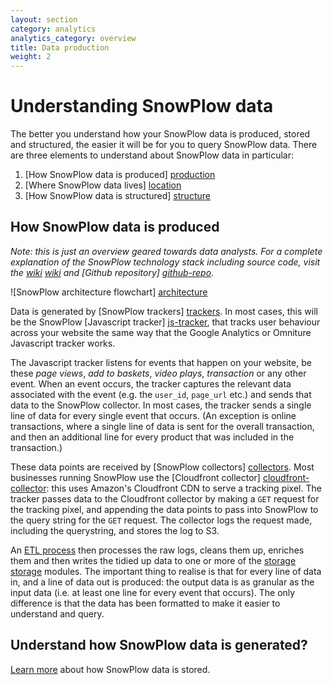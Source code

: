 ```yaml
---
layout: section
category: analytics
analytics_category: overview
title: Data production
weight: 2
---
```


# Understanding SnowPlow data

The better you understand how your SnowPlow data is produced, stored and structured, the easier it will be for you to query SnowPlow data. There are three elements to understand about SnowPlow data in particular:

1. [How SnowPlow data is produced] [production]
2. [Where SnowPlow data lives] [location]
3. [How SnowPlow data is structured] [structure]

<a name="production"><h2>How SnowPlow data is produced</h2></a>

*Note: this is just an overview geared towards data analysts. For a complete explanation of the SnowPlow technology stack including source code, visit the [wiki] [wiki] and [Github repository] [github-repo]*.

![SnowPlow architecture flowchart] [architecture]

Data is generated by [SnowPlow trackers] [trackers]. In most cases, this will be the SnowPlow [Javascript tracker] [js-tracker], that tracks user behaviour across your website the same way that the Google Analytics or Omniture Javascript tracker works.

The Javascript tracker listens for events that happen on your website, be these _page views_, _add to baskets_, _video plays_, _transaction_ or any other event. When an event occurs, the tracker captures the relevant data associated with the event (e.g. the `user_id`, `page_url` etc.) and sends that data to the SnowPlow collector. In most cases, the tracker sends a single line of data for every single event that occurs. (An exception is online transactions, where a single line of data is sent for the overall transaction, and then an additional line for every product that was included in the transaction.)

These data points are received by [SnowPlow collectors] [collectors]. Most businesses running SnowPlow use the [Cloudfront collector] [cloudfront-collector]: this uses Amazon's Cloudfront CDN to serve a tracking pixel. The tracker passes data to the Cloudfront collector by making a `GET` request for the tracking pixel, and appending the data points to pass into SnowPlow to the query string for the `GET` request. The collector logs the request made, including the querystring, and stores the log to S3.

An [ETL process][etl] then processes the raw logs, cleans them up, enriches them and then writes the tidied up data to one or more of the [storage] [storage] modules. The important thing to realise is that for every line of data in, and a line of data out is produced: the output data is as granular as the input data (i.e. at least one line for every event that occurs). The only difference is that the data has been formatted to make it easier to understand and query.


## Understand how SnowPlow data is generated?

[Learn more][location] about how SnowPlow data is stored.

[production]: #production
[location]: snowplow-data-storage.html
[structure]: snowplow-table-structure.html
[github-repo]: http://github.com/snowplow/snowplow
[wiki]: http://github.com/snowplow/snowplow/wiki
[apachehive]: snowplow-data-storage.html#apachehive
[infobright]: snowplow-data-storage.html#infobright
[cloudfront]: http://aws.amazon.com/cloudfront/
[architecture]: /static/img/architecture.png
[trackers]: https://github.com/snowplow/snowplow/tree/master/1-trackers
[js-tracker]: https://github.com/snowplow/snowplow/tree/master/1-trackers/javascript-tracker
[collectors]: https://github.com/snowplow/snowplow/tree/master/2-collectors
[cloudfront-collector]: https://github.com/snowplow/snowplow/tree/master/2-collectors/cloudfront-collector/
[etl]: https://github.com/snowplow/snowplow/tree/master/3-etl
[storage]: https://github.com/snowplow/snowplow/tree/master/4-storage
